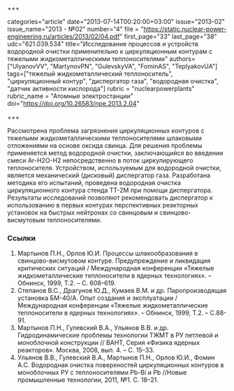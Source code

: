 +++

categories="article"
date="2013-07-14T00:20:00+03:00"
issue="2013-02"
issue_name="2013 - №02"
number="4"
file = "https://static.nuclear-power-engineering.ru/articles/2013/02/04.pdf"
first_page="33"
last_page="38"
udc="621.039.534"
title="Исследование процессов и устройств водородной очистки применительно к циркуляционным контурам с тяжелыми жидкометаллическими теплоносителями"
authors=["UlyanovVV", "MartynovPN", "GulevskyVA", "FominAS", "TeplyakovUA"]
tags=["тяжелый жидкометаллический теплоноситель", "циркуляционный контур", "диспергатор газа", "водородная очистка", "датчик активности кислорода"]
rubric = "nuclearpowerplants"
rubric_name = "Aтомные электростанции"
doi="https://doi.org/10.26583/npe.2013.2.04"

+++

Рассмотрена проблема загрязнения циркуляционных контуров с тяжелыми жидкометаллическими теплоносителями шлаковыми отложениями на основе оксида свинца. Для решения проблемы применяется метод водородной очистки, заключающийся во введении смеси Ar-H2O-H2 непосредственно в поток циркулирующего теплоносителя. Устройством, используемым для водородной очистки, является механический (дисковый) диспергатор газа. Разработана методика его испытаний, проведена водородная очистка циркуляционного контура стенда ТТ-2М при помощи диспергатора. Результаты исследований позволяют рекомендовать диспергатор к использованию в первых контурах перспективных реакторных установок на быстрых нейтронах со свинцовым и свинцово-висмутовым теплоносителями.

### Ссылки

1. Мартынов П.Н., Орлов Ю.И. Процессы шлакообразования в свинцово-висмутовом контуре. Предупреждение и ликвидация критических ситуаций / Международная конференции «Тяжелые жидкометаллические теплоносители в ядерных технологиях». – Обнинск, 1999, Т.2. – С. 608–619.
2. Степанов В.С., Драгунов Ю.Д., Кумаев В.М. и др. Паропроизводящая установка БМ-40/А. Опыт создания и эксплуатации / Международная конференции «Тяжелые жидкометаллические теплоносители в ядерных технологиях». – Обнинск, 1999, Т.2. – С.88-91.
3. Мартынов П.Н., Гулевский В.А., Ульянов В.В. и др. Гидродинамические проблемы технологии ТЖМТ в РУ петлевой и моноблочной конструкции // ВАНТ, Серия «Физика ядерных реакторов». Москва, 2008, вып. 4. – С. 15–33.
4. Ульянов В.В., Гулевский В.А., Мартынов П.Н., Орлов Ю.И., Фомин А.С. Водородная очистка поверхностей циркуляционных контуров в моноблочных РУ с теплоносителями Pb-Bi и Pb //Новые промышленные технологии, 2011, №1. С. 18–21.
